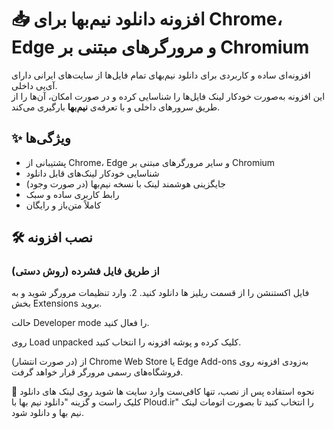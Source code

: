 # 📥 افزونه دانلود نیم‌بها برای Chrome، Edge و مرورگرهای مبتنی بر Chromium

افزونه‌ای ساده و کاربردی برای دانلود نیم‌بهای تمام فایل‌ها از سایت‌های ایرانی دارای آی‌پی داخلی.  
این افزونه به‌صورت خودکار لینک فایل‌ها را شناسایی کرده و در صورت امکان، آن‌ها را از طریق سرورهای داخلی و با تعرفه‌ی **نیم‌بها** بارگیری می‌کند.

## ✨ ویژگی‌ها

- پشتیبانی از Chrome، Edge و سایر مرورگرهای مبتنی بر Chromium
- شناسایی خودکار لینک‌های قابل دانلود
- جایگزینی هوشمند لینک با نسخه نیم‌بها (در صورت وجود)
- رابط کاربری ساده و سبک
- کاملاً متن‌باز و رایگان

## 🛠 نصب افزونه

### از طریق فایل فشرده (روش دستی)

فایل اکستنشن را از قسمت ریلیز ها دانلود کنید.
2. 
وارد تنظیمات مرورگر شوید و به بخش Extensions بروید.

حالت Developer mode را فعال کنید.

روی Load unpacked کلیک کرده و پوشه افزونه را انتخاب کنید.

(در صورت انتشار) از Chrome Web Store یا Edge Add-ons
به‌زودی افزونه روی فروشگاه‌های رسمی مرورگر قرار خواهد گرفت.

🧪 نحوه استفاده
پس از نصب، تنها کافی‌ست وارد سایت ها شوید روی لینک های دانلود کلیک راست و گزینه "دانلود نیم بها با Ploud.ir" را انتخاب کنید تا بصورت اتومات لینک نیم بها و دانلود شود.

